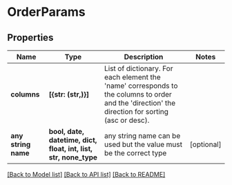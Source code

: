 # OrderParams


## Properties
Name | Type | Description | Notes
------------ | ------------- | ------------- | -------------
**columns** | **[{str: (str,)}]** | List of dictionary. For each element the &#39;name&#39;         corresponds to the columns to order and         the &#39;direction&#39; the direction for sorting (asc or desc). | 
**any string name** | **bool, date, datetime, dict, float, int, list, str, none_type** | any string name can be used but the value must be the correct type | [optional]

[[Back to Model list]](../README.md#documentation-for-models) [[Back to API list]](../README.md#documentation-for-api-endpoints) [[Back to README]](../README.md)


